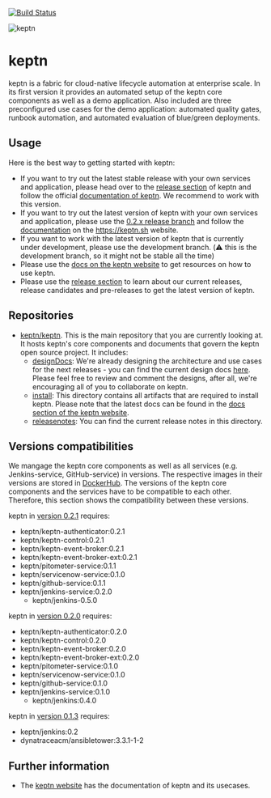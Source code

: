 [![Build Status](https://travis-ci.org/keptn/keptn.svg?branch=master)](https://travis-ci.org/keptn/keptn)

![keptn](./assets/keptn.png)

# keptn
keptn is a fabric for cloud-native lifecycle automation at enterprise scale. In its first version it provides an automated setup of the keptn core components as well as a demo application. Also included are three preconfigured use cases for the demo application: automated quality gates, runbook automation, and automated evaluation of blue/green deployments.

## Usage

Here is the best way to getting started with keptn:
- If you want to try out the latest stable release with your own services and application, please head over to the [release section](https://github.com/keptn/keptn/releases) of keptn and follow the official [documentation of keptn](https://keptn.sh/docs). We recommend to work with this version.
- If you want to try out the latest version of keptn with your own services and application, please use the [0.2.x release branch](https://github.com/keptn/keptn/tree/release-0.2.x) and follow the [documentation](https://keptn.sh/docs/) on the https://keptn.sh website. 
- If you want to work with the latest version of keptn that is currently under development, please use the development branch. (:warning: this is the development branch, so it might not be stable all the time)
- Please use the [docs on the keptn website](https://keptn.sh/docs) to get resources on how to use keptn.
- Please use the [release section](https://github.com/keptn/keptn/releases) to learn about our current releases, release candidates and pre-releases to get the latest version of keptn.

## Repositories <a id="repos"></a>
* [keptn/keptn](README.md). This is the main repository that you are currently looking at. It hosts keptn's core components and documents that govern the keptn open source project. It includes:
    * [designDocs](./designDocs/): We're already designing the architecture and use cases for the next releases - you can find the current design docs [here](./designDocs). Please feel free to review and comment the designs, after all, we're encouraging all of you to collaborate on keptn.
    * [install](./install/): This directory contains all artifacts that are required to install keptn. Please note that the latest docs can be found in the [docs section of the keptn website](https://keptn.sh/docs).
    * [releasenotes](./releasenotes/): You can find the current release notes in this directory.

## Versions compatibilities
We mangage the keptn core components as well as all services (e.g. Jenkins-service, GitHub-service) in versions. The respective images in their versions are stored in [DockerHub](https://hub.docker.com/?namespace=keptn).
The versions of the keptn core components and the services have to be compatible to each other.
Therefore, this section shows the compatibility between these versions.

keptn in [version 0.2.1](https://github.com/keptn/keptn/releases/tag/0.2.1) requires:
- keptn/keptn-authenticator:0.2.1
- keptn/keptn-control:0.2.1
- keptn/keptn-event-broker:0.2.1
- keptn/keptn-event-broker-ext:0.2.1
- keptn/pitometer-service:0.1.1 
- keptn/servicenow-service:0.1.0
- keptn/github-service:0.1.1 
- keptn/jenkins-service:0.2.0
  - keptn/jenkins-0.5.0

keptn in [version 0.2.0](https://github.com/keptn/keptn/releases/tag/0.2.0) requires:
- keptn/keptn-authenticator:0.2.0
- keptn/keptn-control:0.2.0
- keptn/keptn-event-broker:0.2.0
- keptn/keptn-event-broker-ext:0.2.0
- keptn/pitometer-service:0.1.0
- keptn/servicenow-service:0.1.0
- keptn/github-service:0.1.0
- keptn/jenkins-service:0.1.0
    - keptn/jenkins:0.4.0

keptn in [version 0.1.3](https://github.com/keptn/keptn/tree/0.1.3) requires:
- keptn/jenkins:0.2
- dynatraceacm/ansibletower:3.3.1-1-2

## Further information
* The [keptn website](https://keptn.sh) has the documentation of keptn and its usecases.

